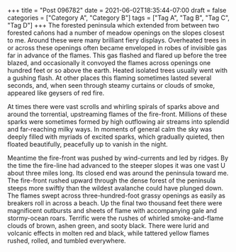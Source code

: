 +++
title = "Post 096782"
date = 2021-06-02T18:35:44-07:00
draft = false
categories = ["Category A", "Category B"]
tags = ["Tag A", "Tag B", "Tag C", "Tag D"]
+++
The forested peninsula which extended from between two forested cañons had a number of meadow openings on the slopes closest to me. Around these were many brilliant fiery displays. Overheated trees in or across these openings often became enveloped in robes of invisible gas far in advance of the flames. This gas flashed and flared up before the tree blazed, and occasionally it convoyed the flames across openings one hundred feet or so above the earth. Heated isolated trees usually went with a gushing flash. At other places this flaming sometimes lasted several seconds, and, when seen through steamy curtains or clouds of smoke, appeared like geysers of red fire.

At times there were vast scrolls and whirling spirals of sparks above and around the torrential, upstreaming flames of the fire-front. Millions of these sparks were sometimes formed by high outflowing air streams into splendid and far-reaching milky ways. In moments of general calm the sky was deeply filled with myriads of excited sparks, which gradually quieted, then floated beautifully, peacefully up to vanish in the night.

Meantime the fire-front was pushed by wind-currents and led by ridges. By the time the fire-line had advanced to the steeper slopes it was one vast U about three miles long. Its closed end was around the peninsula toward me. The fire-front rushed upward through the dense forest of the peninsula steeps more swiftly than the wildest avalanche could have plunged down. The flames swept across three-hundred-foot grassy openings as easily as breakers roll in across a beach. Up the final two thousand feet there were magnificent outbursts and sheets of flame with accompanying gale and stormy-ocean roars. Terrific were the rushes of whirled smoke-and-flame clouds of brown, ashen green, and sooty black. There were lurid and volcanic effects in molten red and black, while tattered yellow flames rushed, rolled, and tumbled everywhere.
